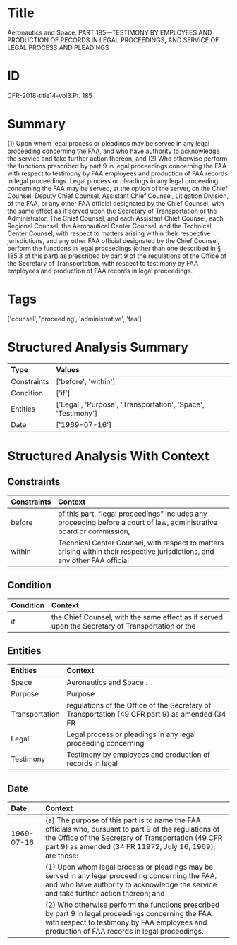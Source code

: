# Title

 Aeronautics and Space. PART 185—TESTIMONY BY EMPLOYEES AND PRODUCTION OF RECORDS IN LEGAL PROCEEDINGS, AND SERVICE OF LEGAL PROCESS AND PLEADINGS


# ID

 CFR-2018-title14-vol3.Pt. 185


# Summary

(1) Upon whom legal process or pleadings may be served in any legal proceeding concerning the FAA, and who have authority to acknowledge the service and take further action thereon; and
(2) Who otherwise perform the functions prescribed by part 9 in legal proceedings concerning the FAA with respect to testimony by FAA employees and production of FAA records in legal proceedings.
Legal process or pleadings in any legal proceeding concerning the FAA may be served, at the option of the server, on the Chief Counsel, Deputy Chief Counsel, Assistant Chief Counsel, Litigation Division, of the FAA, or any other FAA official designated by the Chief Counsel, with the same effect as if served upon the Secretary of Transportation or the Administrator.
The Chief Counsel, and each Assistant Chief Counsel, each Regional Counsel, the Aeronautical Center Counsel, and the Technical Center Counsel, with respect to matters arising within their respective jurisdictions, and any other FAA official designated by the Chief Counsel, perform the functions in legal proceedings (other than one described in &#167;&#8201;185.3 of this part) as prescribed by part 9 of the regulations of the Office of the Secretary of Transportation, with respect to testimony by FAA employees and production of FAA records in legal proceedings.


# Tags

['counsel', 'proceeding', 'administrative', 'faa']


# Structured Analysis Summary

| Type        | Values                                                       |
|:------------|:-------------------------------------------------------------|
| Constraints | ['before', 'within']                                         |
| Condition   | ['if']                                                       |
| Entities    | ['Legal', 'Purpose', 'Transportation', 'Space', 'Testimony'] |
| Date        | ['1969-07-16']                                               |


# Structured Analysis With Context

 


## Constraints

| Constraints   | Context                                                                                                                          |
|:--------------|:---------------------------------------------------------------------------------------------------------------------------------|
| before        | of this part, &#8220;legal proceedings&#8221; includes any proceeding before a court of law, administrative board or commission, |
| within        | Technical Center Counsel, with respect to matters arising within their respective jurisdictions, and any other FAA official      |


## Condition

| Condition   | Context                                                                                          |
|:------------|:-------------------------------------------------------------------------------------------------|
| if          | the Chief Counsel, with the same effect as if served upon the Secretary of Transportation or the |


## Entities

| Entities       | Context                                                                                        |
|:---------------|:-----------------------------------------------------------------------------------------------|
| Space          | Aeronautics and  Space .                                                                       |
| Purpose        | Purpose .                                                                                      |
| Transportation | regulations of the Office of the Secretary of Transportation (49 CFR part 9) as amended (34 FR |
| Legal          | Legal process or pleadings in any legal proceeding concerning                                  |
| Testimony      | Testimony by employees and production of records in legal                                      |


## Date

| Date       | Context                                                                                                                                                                                                                   |
|:-----------|:--------------------------------------------------------------------------------------------------------------------------------------------------------------------------------------------------------------------------|
| 1969-07-16 | (a) The purpose of this part is to name the FAA officials who, pursuant to part 9 of the regulations of the Office of the Secretary of Transportation (49 CFR part 9) as amended (34 FR 11972, July 16, 1969), are those: |
|            |             (1) Upon whom legal process or pleadings may be served in any legal proceeding concerning the FAA, and who have authority to acknowledge the service and take further action thereon; and                     |
|            |             (2) Who otherwise perform the functions prescribed by part 9 in legal proceedings concerning the FAA with respect to testimony by FAA employees and production of FAA records in legal proceedings.           |


